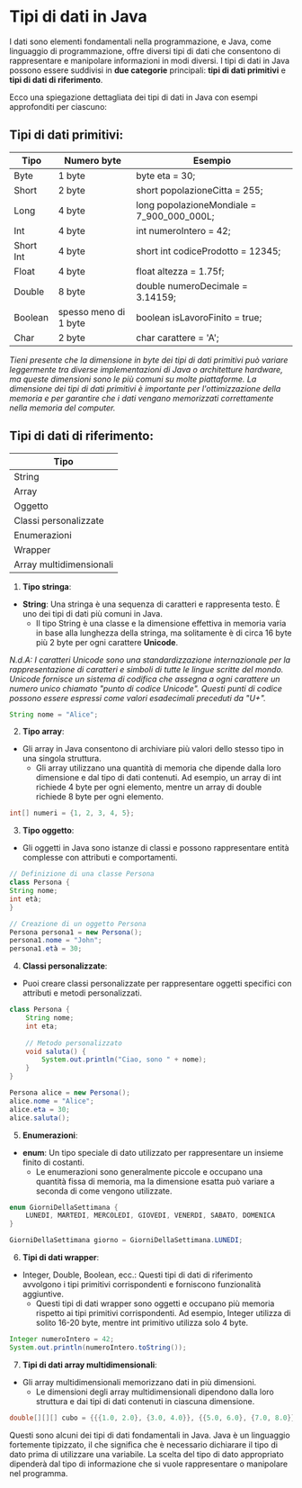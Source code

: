 # Tipi di dati in Java
I dati sono elementi fondamentali nella programmazione, e Java, come linguaggio di programmazione, offre diversi tipi di dati che consentono di rappresentare e manipolare informazioni in modi diversi.
I tipi di dati in Java possono essere suddivisi in **due categorie** principali: **tipi di dati primitivi** e **tipi di dati di riferimento**.

Ecco una spiegazione dettagliata dei tipi di dati in Java con esempi approfonditi per ciascuno:

## Tipi di dati primitivi:
| Tipo      | Numero byte           | Esempio                                    |
|-----------|-----------------------|--------------------------------------------|
| Byte      | 1 byte                | byte eta = 30;                             |
| Short     | 2 byte                | short popolazioneCitta = 255;            |
| Long      | 4 byte                | long popolazioneMondiale = 7_900_000_000L; |
| Int       | 4 byte                | int numeroIntero = 42;                     |
| Short Int | 4 byte                | short int codiceProdotto = 12345;          |
| Float     | 4 byte                | float altezza = 1.75f;                     |
| Double    | 8 byte                | double numeroDecimale = 3.14159;           |
| Boolean   | spesso meno di 1 byte | boolean isLavoroFinito = true;             |
| Char      | 2 byte                | char carattere = 'A';                      |

_Tieni presente che la dimensione in byte dei tipi di dati primitivi può variare leggermente tra diverse implementazioni di Java o architetture hardware, ma queste dimensioni sono le più comuni su molte piattaforme. La dimensione dei tipi di dati primitivi è importante per l'ottimizzazione della memoria e per garantire che i dati vengano memorizzati correttamente nella memoria del computer._

## Tipi di dati di riferimento:

| Tipo                    |
|-------------------------|
| String                  |
| Array                   |
| Oggetto                 |
| Classi personalizzate   |
| Enumerazioni            |
| Wrapper                 |
| Array multidimensionali |

1. **Tipo stringa**:

- **String**: Una stringa è una sequenza di caratteri e rappresenta testo. È uno dei tipi di dati più comuni in Java.
  - Il tipo String è una classe e la dimensione effettiva in memoria varia in base alla lunghezza della stringa, ma solitamente è di circa 16 byte più 2 byte per ogni carattere **Unicode**.

_N.d.A: I caratteri Unicode sono una standardizzazione internazionale per la rappresentazione di caratteri e simboli di tutte le lingue scritte del mondo. Unicode fornisce un sistema di codifica che assegna a ogni carattere un numero unico chiamato "punto di codice Unicode". Questi punti di codice possono essere espressi come valori esadecimali preceduti da "U+"._
```Java
String nome = "Alice";
```
2. **Tipo array**:
- Gli array in Java consentono di archiviare più valori dello stesso tipo in una singola struttura.
  - Gli array utilizzano una quantità di memoria che dipende dalla loro dimensione e dal tipo di dati contenuti. Ad esempio, un array di int richiede 4 byte per ogni elemento, mentre un array di double richiede 8 byte per ogni elemento.
```Java
int[] numeri = {1, 2, 3, 4, 5};
```
3. **Tipo oggetto**:

- Gli oggetti in Java sono istanze di classi e possono rappresentare entità complesse con attributi e comportamenti.
```Java
// Definizione di una classe Persona
class Persona {
String nome;
int età;
}

// Creazione di un oggetto Persona
Persona persona1 = new Persona();
persona1.nome = "John";
persona1.età = 30;
```
4. **Classi personalizzate**:
- Puoi creare classi personalizzate per rappresentare oggetti specifici con attributi e metodi personalizzati.
```java
class Persona {
    String nome;
    int eta;
    
    // Metodo personalizzato
    void saluta() {
        System.out.println("Ciao, sono " + nome);
    }
}

Persona alice = new Persona();
alice.nome = "Alice";
alice.eta = 30;
alice.saluta();
```

5. **Enumerazioni**:
- **enum**: Un tipo speciale di dato utilizzato per rappresentare un insieme finito di costanti.
  - Le enumerazioni sono generalmente piccole e occupano una quantità fissa di memoria, ma la dimensione esatta può variare a seconda di come vengono utilizzate.
```java
enum GiorniDellaSettimana {
    LUNEDI, MARTEDI, MERCOLEDI, GIOVEDI, VENERDI, SABATO, DOMENICA
}

GiorniDellaSettimana giorno = GiorniDellaSettimana.LUNEDI;
```

6. **Tipi di dati wrapper**:
- Integer, Double, Boolean, ecc.: Questi tipi di dati di riferimento avvolgono i tipi primitivi corrispondenti e forniscono funzionalità aggiuntive.
  - Questi tipi di dati wrapper sono oggetti e occupano più memoria rispetto ai tipi primitivi corrispondenti. Ad esempio, Integer utilizza di solito 16-20 byte, mentre int primitivo utilizza solo 4 byte.
```java
Integer numeroIntero = 42;
System.out.println(numeroIntero.toString());
```

7. **Tipi di dati array multidimensionali**:
- Gli array multidimensionali memorizzano dati in più dimensioni.
  - Le dimensioni degli array multidimensionali dipendono dalla loro struttura e dai tipi di dati contenuti in ciascuna dimensione.
```java int[][] matrice = {{1, 2, 3}, {4, 5, 6}};
double[][][] cubo = {{{1.0, 2.0}, {3.0, 4.0}}, {{5.0, 6.0}, {7.0, 8.0}}};
```

Questi sono alcuni dei tipi di dati fondamentali in Java. Java è un linguaggio fortemente tipizzato, il che significa che è necessario dichiarare il tipo di dato prima di utilizzare una variabile.
La scelta del tipo di dato appropriato dipenderà dal tipo di informazione che si vuole rappresentare o manipolare nel programma.
